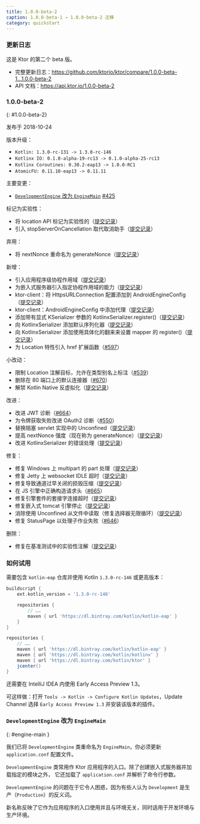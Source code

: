 ```yaml
---
title: 1.0.0-beta-2
caption: 1.0.0-beta-1 → 1.0.0-beta-2 迁移
category: quickstart
---
```


### 更新日志

这是 Ktor 的第二个 beta 版。

* 完整更新日志：<https://github.com/ktorio/ktor/compare/1.0.0-beta-1...1.0.0-beta-2>
* API 文档：<https://api.ktor.io/1.0.0-beta-2>

### 1.0.0-beta-2
{: #1.0.0-beta-2}

发布于 2018-10-24

版本升级：

* `Kotlin: 1.3.0-rc-131 -> 1.3.0-rc-146`
* `Kotlinx IO: 0.1.0-alpha-19-rc13 -> 0.1.0-alpha-25-rc13`
* `Kotlinx Coroutines: 0.30.2-eap13 -> 1.0.0-RC1`
* `AtomicFU: 0.11.10-eap13 -> 0.11.11`

主要变更：

* [`DevelopmentEngine` 改为 `EngineMain`](#engine-main) [#425](https://github.com/ktorio/ktor/issues/425)

标记为实验性：

* 将 location API 标记为实验性的（[提交记录](https://github.com/ktorio/ktor/commit/3bd57e668cb13ea7d74f76d79651aba4562f08dc)）
* 引入 stopServerOnCancellation 取代取消助手（[提交记录](https://github.com/ktorio/ktor/commit/9dfa58d84f966ee326251a265cf716f0ca346790)）

弃用：

* 将 nextNonce 重命名为 generateNonce（[提交记录](https://github.com/ktorio/ktor/commit/e788f34b8a1de91253ed870bc510d3fa08dda5fc)）

新增：

* 引入应用程序级协程作用域（[提交记录](https://github.com/ktorio/ktor/commit/0bb718a4d1ebe80ecdf8d1869ff9a28d746f71e9)）
* 为嵌入式服务器引入指定协程作用域的能力（[提交记录](https://github.com/ktorio/ktor/commit/975674c6686d9731aa4db36cab7418be11ea44e4)）
* ktor-client：将 HttpsURLConnection 配置添加到 AndroidEngineConfig （[提交记录](https://github.com/ktorio/ktor/commit/48f2d89bd79ec30addc8b9633c479ce75a043662)）
* ktor-client：AndroidEngineConfig 中添加代理（[提交记录](https://github.com/ktorio/ktor/commit/9d2831d71c21216451552bf1fd1a4588b4ec3107)）
* 添加带有显式 KSerializer 参数的 KotlinxSerializer.register()（[提交记录](https://github.com/ktorio/ktor/commit/cf5468415e0dddf8805623e66759a4c3432dbeec)）
* 向 KotlinxSerializer 添加默认序列化器（[提交记录](https://github.com/ktorio/ktor/commit/648894c6d5cc5deb79e929272a49fcd0f4b45ddf)）
* 向 KotlinxSerializer 添加使用具体化的翻来来设置 mapper 的 register()（[提交记录](https://github.com/ktorio/ktor/commit/224e00be1d634ee47cf7c93cd2ab672f4aa09064)）
* 为 Location 特性引入 href 扩展函数（[#597](https://github.com/ktorio/ktor/issues/597)）

小改动：

* 限制 Location 注解目标，允许在类型别名上标注（[#539](https://github.com/ktorio/ktor/issues/539)）
* 删除在 80 端口上的默认连接器（[#670](https://github.com/ktorio/ktor/issues/670)）
* 解禁 Kotlin Native 反虚拟化（[提交记录](https://github.com/ktorio/ktor/commit/cbad673245ee8ac01b41e6262ce181064e48a558)）

改进：

* 改进 JWT 诊断（[#664](https://github.com/ktorio/ktor/issues/664)）
* 为令牌获取失败改进 OAuth2 诊断（[#550](https://github.com/ktorio/ktor/issues/550)）
* 替换阻塞 servlet 实现中的 Unconfined（[提交记录](https://github.com/ktorio/ktor/commit/eabc46034765dc0b2ea7228de63403c3ef6c71f2)）
* 提高 nextNonce 强度（现在称为 generateNonce）（[提交记录](https://github.com/ktorio/ktor/commit/d224f855ea5c5b22df1761b51cef1b22bd37f3bd)）
* 改进 KotlinxSerializer 的错误处理（[提交记录](https://github.com/ktorio/ktor/commit/918a74aa8909e2dd9b2f78976eec656761368178)）

修复：

* 修复 Windows 上 multipart 的 part 处理（[提交记录](https://github.com/ktorio/ktor/commit/49c9c75c114163982f5c5a7cfeb4c586537b792a)）
* 修复 Jetty 上 websocket IDLE 超时（[提交记录](https://github.com/ktorio/ktor/commit/22d071b6e8c8d2073b42acfee6006c3af7f10f49)）
* 修复导致通道过早关闭的损毁压缩（[提交记录](https://github.com/ktorio/ktor/commit/16c1c94f77ccb8bfaee2cffe7c8f194894aa8117)）
* 在 JS 引擎中正确构造请求头（[#665](https://github.com/ktorio/ktor/pull/665)）
* 修复引擎套件的套接字连接超时（[提交记录](https://github.com/ktorio/ktor/commit/e1321a6925c85272eb36b9f2e122706436a332a8)）
* 修复嵌入式 tomcat 引擎停止（[提交记录](https://github.com/ktorio/ktor/commit/48189039655acba907e261a5ab900acb6018e8df)）
* 消除使用 Unconfined 从文件中读取（修复选择器无限循环）（[提交记录](https://github.com/ktorio/ktor/commit/6bc4e7fb79e4e7b9c5fe9fe9c068bc421f2eab68)）
* 修复 StatusPage 以处理子作业失败（[#646](https://github.com/ktorio/ktor/issues/646)）
  
删除：

* 修复在基准测试中的实验性注解（[提交记录](https://github.com/ktorio/ktor/commit/771da84818508c297dc42c96b4e3a8eb8dcb8cde)）

### 如何试用

需要包含 `kotlin-eap` 仓库并使用 Kotlin `1.3.0-rc-146` 或更高版本：

```groovy
buildscript {
    ext.kotlin_version = '1.3.0-rc-146'

    repositories {
        // ……
        maven { url 'https://dl.bintray.com/kotlin/kotlin-eap' }
    }
}

repositories {
    // ……
    maven { url 'https://dl.bintray.com/kotlin/kotlin-eap' }
    maven { url 'https://dl.bintray.com/kotlin/kotlinx' }
    maven { url 'https://dl.bintray.com/kotlin/ktor' }
    jcenter()
}

```

还需要在 IntelliJ IDEA 内使用 Early Access Preview 1.3。

可这样做：打开 `Tools -> Kotlin -> Configure Kotlin Updates`，Update Channel 选择 `Early Access Preview 1.3` 并安装该版本的插件。

### `DevelopmentEngine` 改为 `EngineMain`
{: #engine-main }

我们已将 `DevelopmentEngine` 类重命名为 `EngineMain`，你必须更新 `application.conf` 配置文件。

`DevelopmentEngine` 类常用作 Ktor 应用程序的入口。除了创建嵌入式服务器并加载指定的模块之外，
它还加载了 `application.conf` 并解析了命令行参数。

`DevelopmentEngine` 的问题在于它令人困惑，因为有些人认为 `Development` 是生产（`Production`）的反义词。

新名称反映了它作为应用程序的入口使用并且与环境无关，同时适用于开发环境与生产环境。
